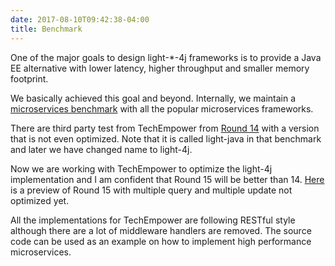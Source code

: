 ```yaml
---
date: 2017-08-10T09:42:38-04:00
title: Benchmark
---
```


One of the major goals to design light-*-4j frameworks is to provide a Java EE
alternative with lower latency, higher throughput and smaller memory footprint.

We basically achieved this goal and beyond. Internally, we maintain a [microservices
benchmark](https://github.com/networknt/microservices-framework-benchmark) with all
the popular microservices frameworks.

There are third party test from TechEmpower from [Round 14](https://www.techempower.com/benchmarks/)
with a version that is not even optimized. Note that it is called light-java in that
benchmark and later we have changed name to light-4j.

Now we are working with TechEmpower to optimize the light-4j implementation and I am
confident that Round 15 will be better than 14. [Here](https://www.techempower.com/benchmarks/previews/round15/)
is a preview of Round 15 with multiple query and multiple update not optimized yet.

All the implementations for TechEmpower are following RESTful style although there
are a lot of middleware handlers are removed. The source code can be used as an
example on how to implement high performance microservices.



